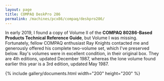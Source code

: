 ```yaml
---
layout: page
title: COMPAQ DeskPro 286
permalink: /machines/pcx86/compaq/deskpro286/
---
```


In early 2019, I found a copy of Volume II of the **COMPAQ 80286-Based Products Technical Reference Guide**, but Volume I
was missing.  Fortunately, fellow COMPAQ enthusiast Ray Knights contacted me and generously offered his complete two-volume
set, which I've preserved below.  Ray's volumes were in excellent condition, in their original box.  They are 4th editions,
updated December 1987, whereas the lone volume found earlier this year is a 3rd edition, updated May 1987.

{% include gallery/documents.html width="200" height="200" %}
